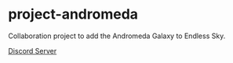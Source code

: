 # project-andromeda
Collaboration project to add the Andromeda Galaxy to Endless Sky.

[Discord Server](https://discord.gg/Ya3BHqm)
